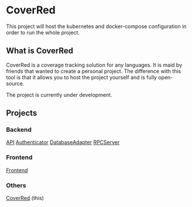 
# CoverRed

This project will host the kubernetes and docker-compose configuration in order to run the whole project.

## What is CoverRed
CoverRed is a coverage tracking solution for any languages. It is maid by friends that wanted to create a personal project.
The difference with this tool is that it allows you to host the project yourself and is fully open-source.

The project is currently under development.

## Projects
### Backend
[API](https://github.com/CoverRed/API)
[Authenticator](https://github.com/CoverRed/Authenticator)
[DatabaseAdapter](https://github.com/CoverRed/DatabaseAdapter)
[RPCServer](https://github.com/CoverRed/RPCServer)

### Frontend
[Frontend](https://github.com/CoverRed/Frontend)

### Others
[CoverRed](https://github.com/CoverRed/CoverRed) (this)